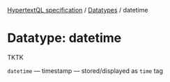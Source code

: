 [HypertextQL specification](../../) / [Datatypes](../) / datetime

# Datatype: datetime

TKTK

`datetime` — timestamp — stored/displayed as `time` tag
